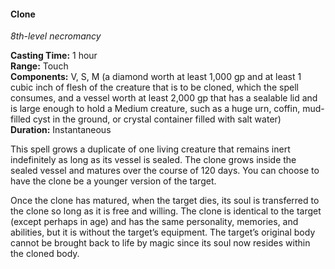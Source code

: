 #### Clone
<!-- TODO Check and tag this spell -->
<!-- markdownlint-disable-next-line no-emphasis-as-heading -->
_8th-level necromancy_

**Casting Time:** 1 hour \
**Range:** Touch \
**Components:** V, S, M (a diamond worth at least 1,000 gp and at least 1 cubic inch of flesh of the creature that is to be cloned, which the spell consumes, and a vessel worth at least 2,000 gp that has a sealable lid and is large enough to hold a Medium creature, such as a huge urn, coffin, mud-filled cyst in the ground, or crystal container filled with salt water) \
**Duration:** Instantaneous

This spell grows a duplicate of one living creature that remains inert indefinitely as long as its vessel is sealed.
The clone grows inside the sealed vessel and matures over the course of 120 days.
You can choose to have the clone be a younger version of the target.

Once the clone has matured, when the target dies, its soul is transferred to the clone so long as it is free and willing.
The clone is identical to the target (except perhaps in age) and has the same personality, memories, and abilities, but it is without the target’s equipment.
The target’s original body cannot be brought back to life by magic since its soul now resides within the cloned body.
